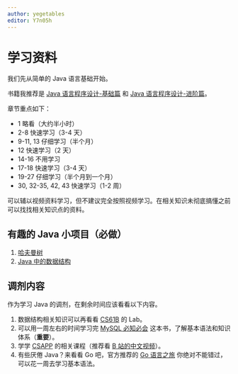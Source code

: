```yaml
---
author: yegetables
editor: Y7n05h
---
```


# 学习资料

我们先从简单的 Java 语言基础开始。

书籍我推荐是 [Java 语言程序设计-基础篇](https://item.m.jd.com/product/10028902912241.html) 和 [Java 语言程序设计-进阶篇](https://item.m.jd.com/product/10036654536931.html)。

章节重点如下：

- 1 略看（大约半小时）
- 2-8 快速学习（3-4 天）
- 9-11, 13 仔细学习（半个月）
- 12 快速学习（2 天）
- 14-16 不用学习
- 17-18 快速学习（3-4 天）
- 19-27 仔细学习（半个月到一个月）
- 30, 32-35, 42, 43 快速学习（1-2 周）

可以辅以视频资料学习，但不建议完全按照视频学习。在相关知识未彻底搞懂之前可以找找相关知识点的资料。

## 有趣的 Java 小项目（必做）

1. [哈夫曼树](../project/huffman-tree)
2. [Java 中的数据结构](../project/data-struct-java)

## 调剂内容

作为学习 Java 的调剂，在剩余时间应该看看以下内容。

1. 数据结构相关知识可以再看看 [CS61B](https://inst.eecs.berkeley.edu/~cs61b/sp22/) 的 Lab。
2. 可以用一周左右的时间学习完 [MySQL 必知必会](https://book.douban.com/subject/3354490/) 这本书，了解基本语法和知识体系（**重要**）。
3. 学学 [CSAPP](https://book.douban.com/subject/26912767/) 的相关课程（推荐看 [B 站的中文视频](https://www.bilibili.com/video/av711375008)）。
4. 有些厌倦 Java？来看看 Go 吧，官方推荐的 [Go 语言之旅](https://tour.go-zh.org/welcome/1) 你绝对不能错过，可以花一周去学习基本语法。
